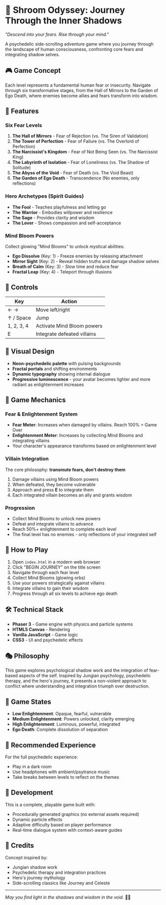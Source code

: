 # 🍄 Shroom Odyssey: Journey Through the Inner Shadows

*"Descend into your fears. Rise through your mind."*

A psychedelic side-scrolling adventure game where you journey through the landscape of human consciousness, confronting core fears and integrating shadow selves.

## 🎮 Game Concept

Each level represents a fundamental human fear or insecurity. Navigate through six transformative stages, from the Hall of Mirrors to the Garden of Ego Death, where enemies become allies and fears transform into wisdom.

## 🌟 Features

### Six Fear Levels
1. **The Hall of Mirrors** - Fear of Rejection (vs. The Siren of Validation)
2. **The Tower of Perfection** - Fear of Failure (vs. The Overlord of Perfection)
3. **The Narcissist's Kingdom** - Fear of Not Being Seen (vs. The Narcissist King)
4. **The Labyrinth of Isolation** - Fear of Loneliness (vs. The Shadow of Solitude)
5. **The Abyss of the Void** - Fear of Death (vs. The Void Beast)
6. **The Garden of Ego Death** - Transcendence (No enemies, only reflections)

### Hero Archetypes (Spirit Guides)
- **The Fool** - Teaches playfulness and letting go
- **The Warrior** - Embodies willpower and resilience
- **The Sage** - Provides clarity and wisdom
- **The Lover** - Shows compassion and self-acceptance

### Mind Bloom Powers
Collect glowing "Mind Blooms" to unlock mystical abilities:

- **Ego Dissolve** (Key: 1) - Freeze enemies by releasing attachment
- **Mirror Sight** (Key: 2) - Reveal hidden truths and damage shadow selves
- **Breath of Calm** (Key: 3) - Slow time and reduce fear
- **Fractal Leap** (Key: 4) - Teleport through illusions

## 🎯 Controls

| Key | Action |
|-----|--------|
| ← → | Move left/right |
| ↑ / Space | Jump |
| 1, 2, 3, 4 | Activate Mind Bloom powers |
| E | Integrate defeated villains |

## 🎨 Visual Design

- **Neon-psychedelic palette** with pulsing backgrounds
- **Fractal portals** and shifting environments
- **Dynamic typography** showing internal dialogue
- **Progressive luminescence** - your avatar becomes lighter and more radiant as enlightenment increases

## 🎲 Game Mechanics

### Fear & Enlightenment System
- **Fear Meter**: Increases when damaged by villains. Reach 100% = Game Over
- **Enlightenment Meter**: Increases by collecting Mind Blooms and integrating villains
- Your character's appearance transforms based on enlightenment level

### Villain Integration
The core philosophy: **transmute fears, don't destroy them**

1. Damage villains using Mind Bloom powers
2. When defeated, they become vulnerable
3. Approach and press **E** to integrate them
4. Each integrated villain becomes an ally and grants wisdom

### Progression
- Collect Mind Blooms to unlock new powers
- Defeat and integrate villains to advance
- Reach 50%+ enlightenment to complete each level
- The final level has no enemies - only reflections of your integrated self

## 🚀 How to Play

1. Open `index.html` in a modern web browser
2. Click "BEGIN JOURNEY" on the title screen
3. Navigate through each fear level
4. Collect Mind Blooms (glowing orbs)
5. Use your powers strategically against villains
6. Integrate villains to gain their wisdom
7. Progress through all six levels to achieve ego death

## 🛠️ Technical Stack

- **Phaser 3** - Game engine with physics and particle systems
- **HTML5 Canvas** - Rendering
- **Vanilla JavaScript** - Game logic
- **CSS3** - UI and psychedelic effects

## 🎭 Philosophy

This game explores psychological shadow work and the integration of fear-based aspects of the self. Inspired by Jungian psychology, psychedelic therapy, and the hero's journey, it presents a non-violent approach to conflict where understanding and integration triumph over destruction.

## 🌈 Game States

- **Low Enlightenment**: Opaque, fearful, vulnerable
- **Medium Enlightenment**: Powers unlocked, clarity emerging
- **High Enlightenment**: Luminous, powerful, integrated
- **Ego Death**: Complete dissolution of separation

## 🎵 Recommended Experience

For the full psychedelic experience:
- Play in a dark room
- Use headphones with ambient/psytrance music
- Take breaks between levels to reflect on the themes

## 📝 Development

This is a complete, playable game built with:
- Procedurally generated graphics (no external assets required)
- Dynamic particle effects
- Adaptive difficulty based on player performance
- Real-time dialogue system with context-aware guides

## 🙏 Credits

Concept inspired by:
- Jungian shadow work
- Psychedelic therapy and integration practices
- Hero's journey mythology
- Side-scrolling classics like Journey and Celeste

---

*May you find light in the shadows and wisdom in the void.* 🍄✨

